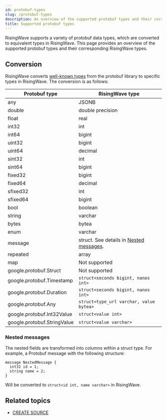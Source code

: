 ```yaml
---
id: protobuf-types
slug: /protobuf-types
description: An overview of the supported protobuf types and their corresponding RisingWave types.
title: Supported protobuf types
---
```

<head>
  <link rel="canonical" href="https://docs.risingwave.com/docs/current/protobuf-types/" />
</head>

RisingWave supports a variety of protobuf data types, which are converted to equivalent types in RisingWave. This page provides an overview of the supported protobuf types and their corresponding RisingWave types.

## Conversion

RisingWave converts [well-known types](https://protobuf.dev/reference/protobuf/google.protobuf/) from the protobuf library to specific types in RisingWave. The conversion is as follows:

Protobuf type | RisingWave type
-- | --
any | JSONB
double | double precision
float | real
int32 | int
int64 | bigint
uint32 | bigint
uint64 | decimal
sint32 | int
sint64 | bigint
fixed32 | bigint
fixed64 | decimal
sfixed32 | int
sfixed64 | bigint
bool | boolean
string | varchar
bytes | bytea
enum | varchar
message | struct. See details in [Nested messages](#nested-messages).
repeated | array
map | Not supported
google.protobuf.Struct | Not supported
google.protobuf.Timestamp | `struct<seconds bigint, nanos int>`
google.protobuf.Duration | `struct<seconds bigint, nanos int>`
google.protobuf.Any | `struct<type_url varchar, value bytea>`
google.protobuf.Int32Value | `struct<value int>`
google.protobuf.StringValue | `struct<value varchar>`

### Nested messages

The nested fields are transformed into columns within a struct type. For example, a Protobuf message with the following structure:

```
message NestedMessage {
  int32 id = 1;
  string name = 2;
}
```

Will be converted to `struct<id int, name varchar>` in RisingWave.

## Related topics

- [CREATE SOURCE](/docs/sql/commands/sql-create-source.md)
